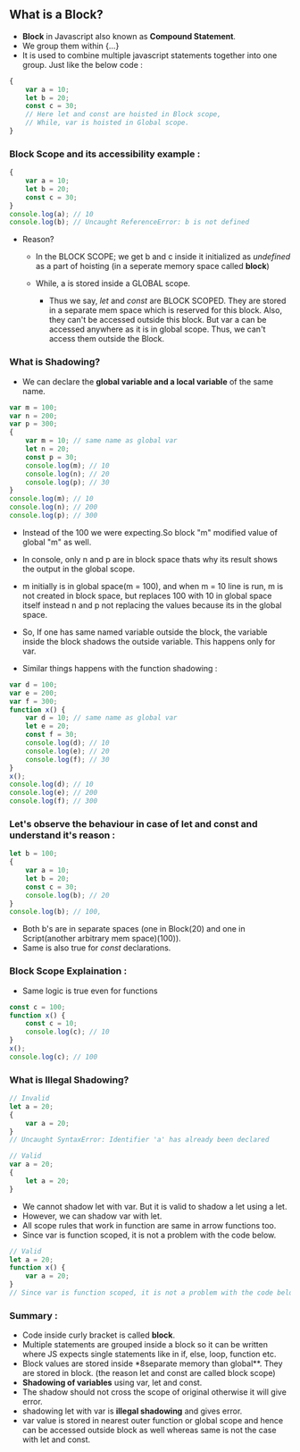 ## What is a Block?

-   **Block** in Javascript also known as **Compound Statement**.
-   We group them within {...}
-   It is used to combine multiple javascript statements together into one group. Just like the below code :

```js
{
    var a = 10;
    let b = 20;
    const c = 30;
    // Here let and const are hoisted in Block scope,
    // While, var is hoisted in Global scope.
}
```

### Block Scope and its accessibility example :

```js
{
    var a = 10;
    let b = 20;
    const c = 30;
}
console.log(a); // 10
console.log(b); // Uncaught ReferenceError: b is not defined
```

-   Reason?

    -   In the BLOCK SCOPE; we get b and c inside it initialized as _undefined_ as a part of hoisting (in a seperate memory space called **block**)
    -   While, a is stored inside a GLOBAL scope.

        -   Thus we say, _let_ and _const_ are BLOCK SCOPED. They are stored in a separate mem space which is reserved for this block. Also, they can't be accessed outside this block. But var a can be accessed anywhere as it is in global scope. Thus, we can't access them outside the Block.

### What is Shadowing?

-   We can declare the **global variable and a local variable** of the same name.

```js
var m = 100;
var n = 200;
var p = 300;
{
    var m = 10; // same name as global var
    let n = 20;
    const p = 30;
    console.log(m); // 10
    console.log(n); // 20
    console.log(p); // 30
}
console.log(m); // 10
console.log(n); // 200
console.log(p); // 300
```

-   Instead of the 100 we were expecting.So block "m" modified value of global "m" as well.
-   In console, only n and p are in block space thats why its result shows the output in the global scope.
-   m initially is in global space(m = 100), and when m = 10 line is run, m is not created in block space, but replaces 100 with 10 in global space itself instead n and p not replacing the values because its in the global space.
-   So, If one has same named variable outside the block, the variable inside the block shadows the outside variable. This happens only for var.

-   Similar things happens with the function shadowing :

```js
var d = 100;
var e = 200;
var f = 300;
function x() {
    var d = 10; // same name as global var
    let e = 20;
    const f = 30;
    console.log(d); // 10
    console.log(e); // 20
    console.log(f); // 30
}
x();
console.log(d); // 10
console.log(e); // 200
console.log(f); // 300
```

### Let's observe the behaviour in case of let and const and understand it's reason :

```js
let b = 100;
{
    var a = 10;
    let b = 20;
    const c = 30;
    console.log(b); // 20
}
console.log(b); // 100,
```

-   Both b's are in separate spaces (one in Block(20) and one in Script(another arbitrary mem space)(100)).
-   Same is also true for _const_ declarations.

### Block Scope Explaination :

-   Same logic is true even for functions

```js
const c = 100;
function x() {
    const c = 10;
    console.log(c); // 10
}
x();
console.log(c); // 100
```

### What is Illegal Shadowing?

```js
// Invalid
let a = 20;
{
    var a = 20;
}
// Uncaught SyntaxError: Identifier 'a' has already been declared
```

```js
// Valid
var a = 20;
{
    let a = 20;
}
```

-   We cannot shadow let with var. But it is valid to shadow a let using a let.
-   However, we can shadow var with let.
-   All scope rules that work in function are same in arrow functions too.
-   Since var is function scoped, it is not a problem with the code below.

```js
// Valid
let a = 20;
function x() {
    var a = 20;
}
// Since var is function scoped, it is not a problem with the code below.
```

### Summary :

-   Code inside curly bracket is called **block**.
-   Multiple statements are grouped inside a block so it can be written where JS expects single statements like in if, else, loop, function etc.
-   Block values are stored inside \*8separate memory than global\*\*. They are stored in block. (the reason let and const are called block scope)
-   **Shadowing of variables** using var, let and const.
-   The shadow should not cross the scope of original otherwise it will give error.
-   shadowing let with var is **illegal shadowing** and gives error.
-   var value is stored in nearest outer function or global scope and hence can be accessed outside block as well whereas same is not the case with let and const.
